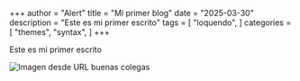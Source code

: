 +++
author = "Alert"
title = "Mi primer blog"
date = "2025-03-30"
description = "Este es mi primer escrito"
tags = [
    "loquendo",
]
categories = [
    "themes",
    "syntax",
]
+++

Este es mi primer escrito
<!--more-->

![Imagen desde URL](https://64.media.tumblr.com/8cbab7d522f75cdafeae6a5d25d5f429/8ad4148f363f00f2-e2/s540x810/6dce29321acee88b48e4752ad02570038525e675.pnj) buenas colegas

